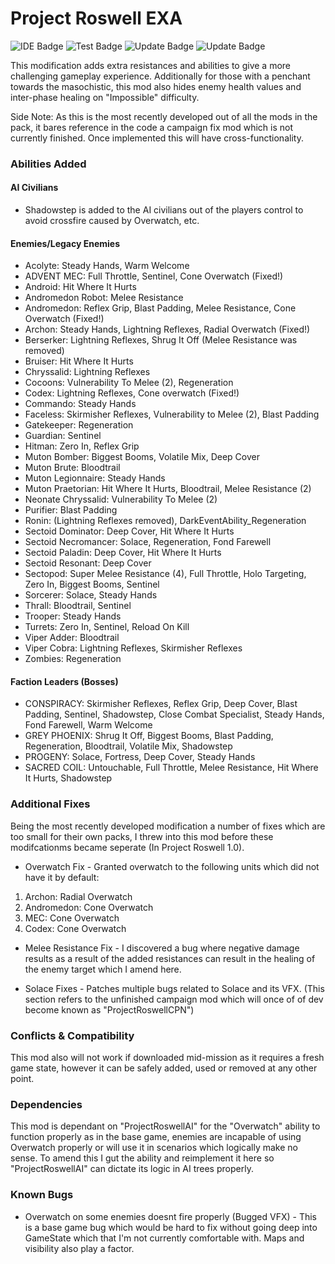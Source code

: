 # Project Roswell EXA

![IDE Badge](https://img.shields.io/badge/Development%20Enviroment%3A-Unreal%20Editor%2C%20IntelliJ%20%26%20VS-important)
![Test Badge](https://img.shields.io/badge/Tested%20With%3A-Win--64%20%7C%20Linux--64-success)
![Update Badge](https://img.shields.io/badge/Last%20Updated%3A-03%2F02%2F21-informational)
![Update Badge](https://img.shields.io/badge/Authored%20By%3A-Reece%20R.%20(Psyrr2)-inactive)

This modification adds extra resistances and abilities to give a more challenging gameplay experience.
Additionally for those with a penchant towards the masochistic, this mod also hides enemy health values and inter-phase healing on
"Impossible" difficulty.

Side Note: As this is the most recently developed out of all the mods in the pack, it bares reference in the code a campaign fix mod which is not currently finished. Once implemented this will have cross-functionality.

### Abilities Added

#### AI Civilians
* Shadowstep is added to the AI civilians out of the players control to avoid crossfire caused by Overwatch, etc.

#### Enemies/Legacy Enemies
*	Acolyte: Steady Hands, Warm Welcome
*	ADVENT MEC: Full Throttle, Sentinel, Cone Overwatch (Fixed!)
*	Android: Hit Where It Hurts
*	Andromedon Robot: Melee Resistance
*	Andromedon: Reflex Grip, Blast Padding, Melee Resistance, Cone Overwatch (Fixed!)
*	Archon: Steady Hands, Lightning Reflexes, Radial Overwatch (Fixed!)
*	Berserker: Lightning Reflexes, Shrug It Off (Melee Resistance was removed)
*	Bruiser: Hit Where It Hurts
*	Chryssalid: Lightning Reflexes
*	Cocoons: Vulnerability To Melee (2), Regeneration
*	Codex: Lightning Reflexes, Cone overwatch (Fixed!)
*	Commando: Steady Hands
*	Faceless: Skirmisher Reflexes, Vulnerability to Melee (2), Blast Padding
*	Gatekeeper: Regeneration
*	Guardian: Sentinel
*	Hitman: Zero In, Reflex Grip
*	Muton Bomber: Biggest Booms, Volatile Mix, Deep Cover
*	Muton Brute: Bloodtrail
*	Muton Legionnaire: Steady Hands
*	Muton Praetorian: Hit Where It Hurts, Bloodtrail, Melee Resistance (2)
*	Neonate Chryssalid: Vulnerability To Melee (2)
*	Purifier: Blast Padding
*	Ronin: (Lightning Reflexes removed), DarkEventAbility_Regeneration
*	Sectoid Dominator: Deep Cover, Hit Where It Hurts
*	Sectoid Necromancer: Solace, Regeneration, Fond Farewell
*	Sectoid Paladin: Deep Cover, Hit Where It Hurts
*	Sectoid Resonant: Deep Cover
*	Sectopod: Super Melee Resistance (4), Full Throttle, Holo Targeting, Zero In, Biggest Booms, Sentinel
*	Sorcerer: Solace, Steady Hands
*	Thrall: Bloodtrail, Sentinel
*	Trooper: Steady Hands
*	Turrets: Zero In, Sentinel, Reload On Kill
*	Viper Adder: Bloodtrail
*	Viper Cobra: Lightning Reflexes, Skirmisher Reflexes
*	Zombies: Regeneration

#### Faction Leaders (Bosses)
*	CONSPIRACY: Skirmisher Reflexes, Reflex Grip, Deep Cover, Blast Padding, Sentinel, Shadowstep, Close Combat Specialist, Steady Hands, Fond Farewell, Warm Welcome
*	GREY PHOENIX: Shrug It Off, Biggest Booms, Blast Padding, Regeneration, Bloodtrail, Volatile Mix, Shadowstep
*	PROGENY: Solace, Fortress, Deep Cover, Steady Hands
*	SACRED COIL: Untouchable, Full Throttle, Melee Resistance, Hit Where It Hurts, Shadowstep

### Additional Fixes
Being the most recently developed modification a number of fixes which are too small for their own packs, I threw into this mod before these modifcationms became seperate (In Project Roswell 1.0).

* Overwatch Fix - Granted overwatch to the following units which did not have it by default:
1) Archon: Radial Overwatch
2) Andromedon: Cone Overwatch
3) MEC: Cone Overwatch
4) Codex: Cone Overwatch

* Melee Resistance Fix - I discovered a bug where negative damage results as a result of the added resistances can result in the
healing of the enemy target which I amend here.

* Solace Fixes - Patches multiple bugs related to Solace and its VFX. (This section refers to the unfinished campaign mod which will once of of dev become known as "ProjectRoswellCPN")

### Conflicts & Compatibility

This mod also will not work if downloaded mid-mission as it requires a fresh game state, however it can be safely added, used or removed
at any other point.

### Dependencies

This mod is dependant on "ProjectRoswellAI" for the "Overwatch" ability to function properly as in the base game, enemies are incapable of using Overwatch properly or will use it in scenarios which logically make no sense.
To amend this I gut the ability and reimplement it here so "ProjectRoswellAI" can dictate its logic in AI trees properly. 

### Known Bugs
* Overwatch on some enemies doesnt fire properly (Bugged VFX) - This is a base game bug which would be hard to fix without 
going deep into GameState which that I'm not currently comfortable with. Maps and visibility also play a factor.

